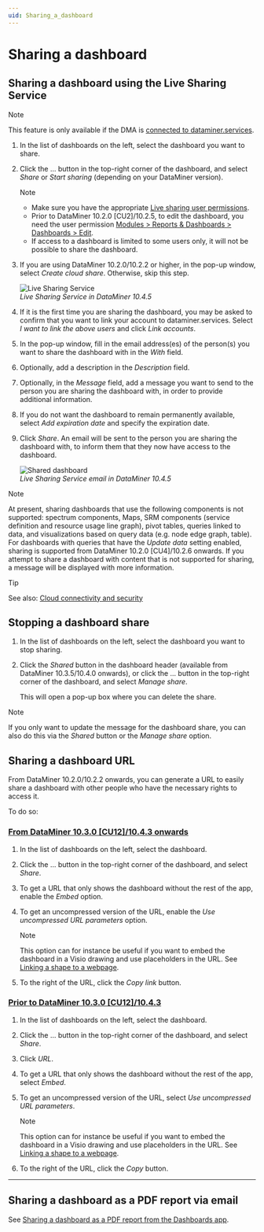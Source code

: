 ```yaml
---
uid: Sharing_a_dashboard
---
```


# Sharing a dashboard

## Sharing a dashboard using the Live Sharing Service

> [!NOTE]
> This feature is only available if the DMA is [connected to dataminer.services](xref:Connecting_your_DataMiner_System_to_the_cloud).

1. In the list of dashboards on the left, select the dashboard you want to share.

1. Click the ... button in the top-right corner of the dashboard, and select *Share* or *Start sharing* (depending on your DataMiner version).

   > [!NOTE]
   >
   > - Make sure you have the appropriate [Live sharing user permissions](xref:DataMiner_user_permissions#general--live-sharing).
   > - Prior to DataMiner 10.2.0 [CU2]/10.2.5, to edit the dashboard, you need the user permission [Modules > Reports & Dashboards > Dashboards > Edit](xref:DataMiner_user_permissions#modules--reports--dashboards--dashboards--edit).
   > - If access to a dashboard is limited to some users only, it will not be possible to share the dashboard.

1. If you are using DataMiner 10.2.0/10.2.2 or higher, in the pop-up window, select *Create cloud share*. Otherwise, skip this step.

   ![Live Sharing Service](~/dataminer/images/Live_Sharing_Service.png)<br>*Live Sharing Service in DataMiner 10.4.5*

1. If it is the first time you are sharing the dashboard, you may be asked to confirm that you want to link your account to dataminer.services. Select *I want to link the above users* and click *Link accounts*.

1. In the pop-up window, fill in the email address(es) of the person(s) you want to share the dashboard with in the *With* field.

1. Optionally, add a description in the *Description* field.

1. Optionally, in the *Message* field, add a message you want to send to the person you are sharing the dashboard with, in order to provide additional information.

1. If you do not want the dashboard to remain permanently available, select *Add expiration date* and specify the expiration date.

1. Click *Share*. An email will be sent to the person you are sharing the dashboard with, to inform them that they now have access to the dashboard.

   ![Shared dashboard](~/dataminer/images/Shared_Dashboard.png)<br>*Live Sharing Service email in DataMiner 10.4.5*

> [!NOTE]
> At present, sharing dashboards that use the following components is not supported: spectrum components, Maps, SRM components (service definition and resource usage line graph), pivot tables, queries linked to data, and visualizations based on query data (e.g. node edge graph, table). For dashboards with queries that have the *Update data* setting enabled, sharing is supported from DataMiner 10.2.0 [CU4]/10.2.6 onwards. If you attempt to share a dashboard with content that is not supported for sharing, a message will be displayed with more information.

> [!TIP]
> See also: [Cloud connectivity and security](xref:Cloud_connectivity_and_security)

## Stopping a dashboard share

1. In the list of dashboards on the left, select the dashboard you want to stop sharing.

1. Click the *Shared* button in the dashboard header (available from DataMiner 10.3.5/10.4.0 onwards), or click the ... button in the top-right corner of the dashboard, and select *Manage share*.

   This will open a pop-up box where you can delete the share.

> [!NOTE]
> If you only want to update the message for the dashboard share, you can also do this via the *Shared* button or the *Manage share* option.

## Sharing a dashboard URL

From DataMiner 10.2.0/10.2.2 onwards, you can generate a URL to easily share a dashboard with other people who have the necessary rights to access it.

To do so:

### [From DataMiner 10.3.0 [CU12]/10.4.3 onwards](#tab/tabid-1)

1. In the list of dashboards on the left, select the dashboard<!--RN 38278-->.

1. Click the ... button in the top-right corner of the dashboard, and select *Share*.

1. To get a URL that only shows the dashboard without the rest of the app, enable the *Embed* option.

1. To get an uncompressed version of the URL, enable the *Use uncompressed URL parameters* option.

   > [!NOTE]
   > This option can for instance be useful if you want to embed the dashboard in a Visio drawing and use placeholders in the URL. See [Linking a shape to a webpage](xref:Linking_a_shape_to_a_webpage).

1. To the right of the URL, click the *Copy link* button.

### [Prior to DataMiner 10.3.0 [CU12]/10.4.3](#tab/tabid-2)

1. In the list of dashboards on the left, select the dashboard.

1. Click the ... button in the top-right corner of the dashboard, and select *Share*.

1. Click *URL*.

1. To get a URL that only shows the dashboard without the rest of the app, select *Embed*.

1. To get an uncompressed version of the URL, select *Use uncompressed URL parameters*.

   > [!NOTE]
   > This option can for instance be useful if you want to embed the dashboard in a Visio drawing and use placeholders in the URL. See [Linking a shape to a webpage](xref:Linking_a_shape_to_a_webpage).

1. To the right of the URL, click the *Copy* button.

***

## Sharing a dashboard as a PDF report via email

See [Sharing a dashboard as a PDF report from the Dashboards app](xref:Sharing_PDF_report_from_Dashboards_app).

